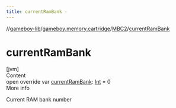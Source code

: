 ```yaml
---
title: currentRamBank -
---
```

//[gameboy-lib](../../index.md)/[gameboy.memory.cartridge](../index.md)/[MBC2](index.md)/[currentRamBank](current-ram-bank.md)



# currentRamBank  
[jvm]  
Content  
open override var [currentRamBank](current-ram-bank.md): [Int](https://kotlinlang.org/api/latest/jvm/stdlib/kotlin/-int/index.html) = 0  
More info  


Current RAM bank number

  



